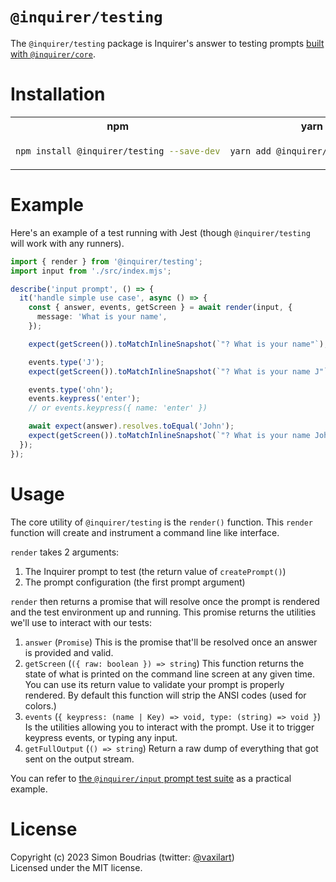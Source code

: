 # `@inquirer/testing`

The `@inquirer/testing` package is Inquirer's answer to testing prompts [built with `@inquirer/core`](https://github.com/SBoudrias/Inquirer.js/tree/main/packages/core).

# Installation

<table>
<tr>
  <th>npm</th>
  <th>yarn</th>
</tr>
<tr>
<td>

```sh
npm install @inquirer/testing --save-dev
```

</td>
<td>

```sh
yarn add @inquirer/testing --dev
```

</td>
</tr>
</table>

# Example

Here's an example of a test running with Jest (though `@inquirer/testing` will work with any runners).

```ts
import { render } from '@inquirer/testing';
import input from './src/index.mjs';

describe('input prompt', () => {
  it('handle simple use case', async () => {
    const { answer, events, getScreen } = await render(input, {
      message: 'What is your name',
    });

    expect(getScreen()).toMatchInlineSnapshot(`"? What is your name"`);

    events.type('J');
    expect(getScreen()).toMatchInlineSnapshot(`"? What is your name J"`);

    events.type('ohn');
    events.keypress('enter');
    // or events.keypress({ name: 'enter' })

    await expect(answer).resolves.toEqual('John');
    expect(getScreen()).toMatchInlineSnapshot(`"? What is your name John"`);
  });
});
```

# Usage

The core utility of `@inquirer/testing` is the `render()` function. This `render` function will create and instrument a command line like interface.

`render` takes 2 arguments:

1. The Inquirer prompt to test (the return value of `createPrompt()`)
2. The prompt configuration (the first prompt argument)

`render` then returns a promise that will resolve once the prompt is rendered and the test environment up and running. This promise returns the utilities we'll use to interact with our tests:

1. `answer` (`Promise`) This is the promise that'll be resolved once an answer is provided and valid.
2. `getScreen` (`({ raw: boolean }) => string`) This function returns the state of what is printed on the command line screen at any given time. You can use its return value to validate your prompt is properly rendered. By default this function will strip the ANSI codes (used for colors.)
3. `events` (`{ keypress: (name | Key) => void, type: (string) => void }`) Is the utilities allowing you to interact with the prompt. Use it to trigger keypress events, or typing any input.
4. `getFullOutput` (`() => string`) Return a raw dump of everything that got sent on the output stream.

You can refer to [the `@inquirer/input` prompt test suite](https://github.com/SBoudrias/Inquirer.js/blob/main/packages/input/input.test.mts) as a practical example.

# License

Copyright (c) 2023 Simon Boudrias (twitter: [@vaxilart](https://twitter.com/Vaxilart))<br/>
Licensed under the MIT license.
